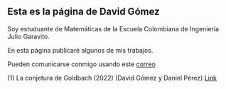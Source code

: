 ## Esta es la página de David Gómez

Soy estuduante de Matemáticas de la Escuela Colombiana de Ingeniería Julio Garavito. 

En esta página publicaré algunos de mis trabajos.

Pueden comunicarse conmigo usando este [correo](https://outlook.office.com/mail/deeplink/compose?mailtouri=mailto%3Adavid.gomez-o%40mail.escuelaing.edu.co)

(1) La conjetura de Goldbach (2022) (David Gómez y Daniel Pérez) [Link](https://github.com/Dago-26/Dago-26.github.io/blob/main/La%20Conjetura%20de%20Goldbach.pdf)
